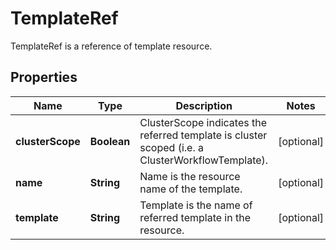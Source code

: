 

# TemplateRef

TemplateRef is a reference of template resource.
## Properties

Name | Type | Description | Notes
------------ | ------------- | ------------- | -------------
**clusterScope** | **Boolean** | ClusterScope indicates the referred template is cluster scoped (i.e. a ClusterWorkflowTemplate). |  [optional]
**name** | **String** | Name is the resource name of the template. |  [optional]
**template** | **String** | Template is the name of referred template in the resource. |  [optional]



